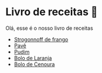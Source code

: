 # Livro de receitas :cookie:

Olá, esse é o nosso livro de receitas

- <a href="receitas/strogonoff.md">Strogonnoff de frango
- Pavê
- Pudim
- Bolo de Laranja 
- Bolo de Cenoura